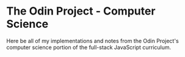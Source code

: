 # The Odin Project - Computer Science

Here be all of my implementations and notes from the Odin Project's computer science portion of the full-stack JavaScript curriculum.

